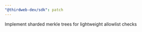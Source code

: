 ```yaml
---
"@thirdweb-dev/sdk": patch
---
```


Implement sharded merkle trees for lightweight allowlist checks
